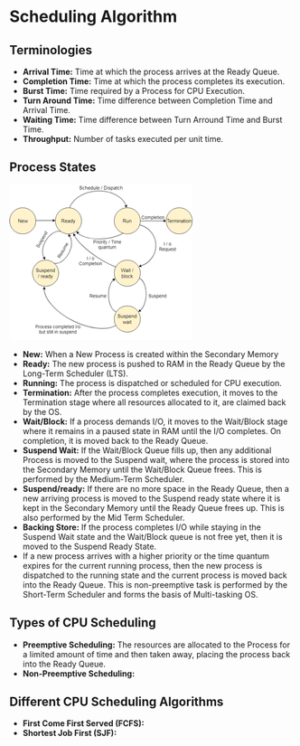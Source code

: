 # Scheduling Algorithm

## Terminologies

* **Arrival Time:** Time at which the process arrives at the Ready Queue.
* **Completion Time:** Time at which the process completes its execution.
* **Burst Time:** Time required by a Process for CPU Execution.
* **Turn Around Time:** Time difference between Completion Time and Arrival Time.
* **Waiting Time:** Time difference between Turn Arround Time and Burst Time.
* **Throughput:** Number of tasks executed per unit time.

## Process States

![Alt text](imgs/Picture1.png "Prcess States")

* **New:** When a New Process is created within the Secondary Memory
* **Ready:** The new process is pushed to RAM in the Ready Queue by the Long-Term Scheduler (LTS).
* **Running:** The process is dispatched or scheduled for CPU execution. 
* **Termination:** After the process completes execution, it moves to the Termination stage where all resources allocated to it, are claimed back by the OS.  
* **Wait/Block:** If a process demands I/O, it moves to the Wait/Block stage where it remains in a paused state in RAM until the I/O completes. On completion, it is moved back to the Ready Queue. 
* **Suspend Wait:** If the Wait/Block Queue fills up, then any additional Process is moved to the Suspend wait, where the process is stored into the Secondary Memory until the Wait/Block Queue frees. This is performed by the Medium-Term Scheduler.
* **Suspend/ready:** If there are no more space in the Ready Queue, then a new arriving process is moved to the Suspend ready state where it is kept in the Secondary Memory until the Ready Queue frees up. This is also performed by the Mid Term Scheduler.
* **Backing Store:** If the process completes I/O while staying in the Suspend Wait state and the Wait/Block queue is not free yet, then it is moved to the Suspend Ready State.
* If a new process arrives with a higher priority or the time quantum expires for the current running process, then the new process is dispatched to the running state and the current process is moved back into the Ready Queue. This is non-preemptive task is performed by the Short-Term Scheduler and forms the basis of Multi-tasking OS.

## Types of CPU Scheduling 

* **Preemptive Scheduling:** The resources are allocated to the Process for a limited amount of time and then taken away, placing the process back into the Ready Queue.
* **Non-Preemptive Scheduling:** 

## Different CPU Scheduling Algorithms


* **First Come First Served (FCFS):**
* **Shortest Job First (SJF):**